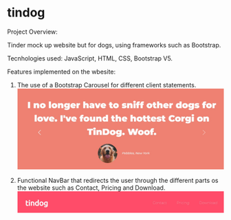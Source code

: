 # tindog

Project Overview:

Tinder mock up website but for dogs, using frameworks such as Bootstrap. 

Tecnhologies used: JavaScript, HTML, CSS, Bootstrap V5. 

Features implemented on the wbesite:

1. The use of a Bootstrap Carousel for different client statements.
![alt text](https://github.com/anabaronam/tindog/blob/main/caroussel_tindog.jpg?raw=true)

2. Functional NavBar that redirects the user through the different parts os the website such as Contact, Pricing and Download.
![alt text](https://github.com/anabaronam/tindog/blob/main/tindog_navbar.jpg?raw=true)
